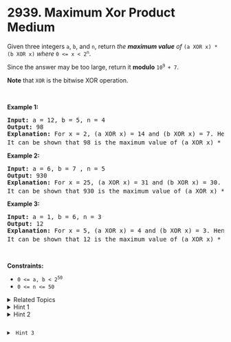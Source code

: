 
# 2939. Maximum Xor Product<br> Medium

<p>Given three integers <code>a</code>, <code>b</code>, and <code>n</code>, return <em>the <strong>maximum value</strong> of</em> <code>(a XOR x) * (b XOR x)</code> <em>where</em> <code>0 &lt;= x &lt; 2<sup>n</sup></code>.</p>

<p>Since the answer may be too large, return it <strong>modulo</strong> <code>10<sup>9 </sup>+ 7</code>.</p>

<p><strong>Note</strong> that <code>XOR</code> is the bitwise XOR operation.</p>

<p>&nbsp;</p>
<p><strong class="example">Example 1:</strong></p>

<pre>
<strong>Input:</strong> a = 12, b = 5, n = 4
<strong>Output:</strong> 98
<strong>Explanation:</strong> For x = 2, (a XOR x) = 14 and (b XOR x) = 7. Hence, (a XOR x) * (b XOR x) = 98. 
It can be shown that 98 is the maximum value of (a XOR x) * (b XOR x) for all 0 &lt;= x &lt; 2<sup>n</sup><span style="font-size: 10.8333px;">.</span>
</pre>

<p><strong class="example">Example 2:</strong></p>

<pre>
<strong>Input:</strong> a = 6, b = 7 , n = 5
<strong>Output:</strong> 930
<strong>Explanation:</strong> For x = 25, (a XOR x) = 31 and (b XOR x) = 30. Hence, (a XOR x) * (b XOR x) = 930.
It can be shown that 930 is the maximum value of (a XOR x) * (b XOR x) for all 0 &lt;= x &lt; 2<sup>n</sup>.</pre>

<p><strong class="example">Example 3:</strong></p>

<pre>
<strong>Input:</strong> a = 1, b = 6, n = 3
<strong>Output:</strong> 12
<strong>Explanation:</strong> For x = 5, (a XOR x) = 4 and (b XOR x) = 3. Hence, (a XOR x) * (b XOR x) = 12.
It can be shown that 12 is the maximum value of (a XOR x) * (b XOR x) for all 0 &lt;= x &lt; 2<sup>n</sup>.
</pre>

<p>&nbsp;</p>
<p><strong>Constraints:</strong></p>

<ul>
	<li><code>0 &lt;= a, b &lt; 2<sup>50</sup></code></li>
	<li><code>0 &lt;= n &lt;= 50</code></li>
</ul>


<details>

<summary> Related Topics </summary>

-	`Math`
-	`Greedy`
-	`Bit Manipulation`

</details>


<details>
<summary> Hint 1 </summary>
Iterate over bits from most significant to least significant.
</details>

<details>
<summary> Hint 2 </summary>
For the <code>i<sup>th</sup></code> bit, if both <code>a</code> and <code>b</code> have the same value, we can always make <code>x</code>’s <code>i<sup>th</sup></code> bit different from <code>a</code> and <code>b</code>, so <code>a ^ x</code> and <code>b ^ x</code> both have the <code>i<sup>th</sup></cod> bit set.
</details>

<details>
<summary> Hint 3 </summary>
Otherwise, we can only set the <code>i<sup>th</sup></code> bit of one of <code>a ^ x</code> or <code>b ^ x</code>. Depending on the previous bits of  <code>a ^ x</code> or <code>b ^ x</code>, we should set the smaller value’s <code>i<sup>th</sup></code> bit.
</details>
